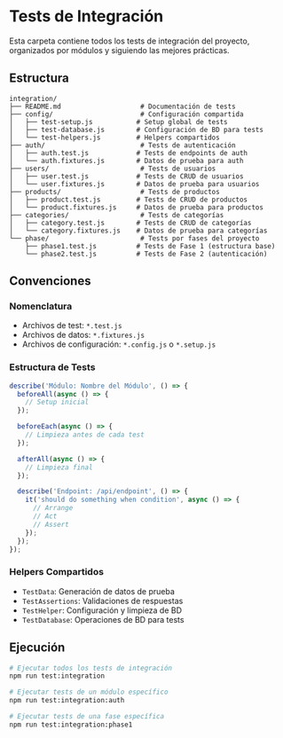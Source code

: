 # Tests de Integración

Esta carpeta contiene todos los tests de integración del proyecto, organizados por módulos y siguiendo las mejores prácticas.

## Estructura

```
integration/
├── README.md                    # Documentación de tests
├── config/                      # Configuración compartida
│   ├── test-setup.js           # Setup global de tests
│   ├── test-database.js        # Configuración de BD para tests
│   └── test-helpers.js         # Helpers compartidos
├── auth/                        # Tests de autenticación
│   ├── auth.test.js            # Tests de endpoints de auth
│   └── auth.fixtures.js        # Datos de prueba para auth
├── users/                       # Tests de usuarios
│   ├── user.test.js            # Tests de CRUD de usuarios
│   └── user.fixtures.js        # Datos de prueba para usuarios
├── products/                    # Tests de productos
│   ├── product.test.js         # Tests de CRUD de productos
│   └── product.fixtures.js     # Datos de prueba para productos
├── categories/                  # Tests de categorías
│   ├── category.test.js        # Tests de CRUD de categorías
│   └── category.fixtures.js    # Datos de prueba para categorías
└── phase/                       # Tests por fases del proyecto
    ├── phase1.test.js          # Tests de Fase 1 (estructura base)
    └── phase2.test.js          # Tests de Fase 2 (autenticación)
```

## Convenciones

### Nomenclatura
- Archivos de test: `*.test.js`
- Archivos de datos: `*.fixtures.js`
- Archivos de configuración: `*.config.js` o `*.setup.js`

### Estructura de Tests
```javascript
describe('Módulo: Nombre del Módulo', () => {
  beforeAll(async () => {
    // Setup inicial
  });

  beforeEach(async () => {
    // Limpieza antes de cada test
  });

  afterAll(async () => {
    // Limpieza final
  });

  describe('Endpoint: /api/endpoint', () => {
    it('should do something when condition', async () => {
      // Arrange
      // Act
      // Assert
    });
  });
});
```

### Helpers Compartidos
- `TestData`: Generación de datos de prueba
- `TestAssertions`: Validaciones de respuestas
- `TestHelper`: Configuración y limpieza de BD
- `TestDatabase`: Operaciones de BD para tests

## Ejecución

```bash
# Ejecutar todos los tests de integración
npm run test:integration

# Ejecutar tests de un módulo específico
npm run test:integration:auth

# Ejecutar tests de una fase específica
npm run test:integration:phase1
``` 